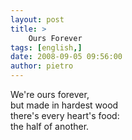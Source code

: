 ```yaml
---
layout: post
title: >
    Ours Forever
tags: [english,]
date: 2008-09-05 09:56:00
author: pietro
---
```

We're ours forever,<br/>but made in hardest wood<br/>there's every heart's food:<br/>the half of another.
